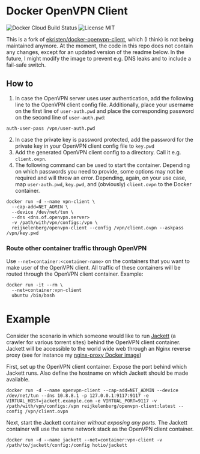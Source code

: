 # Docker OpenVPN Client
![Docker Cloud Build Status](https://img.shields.io/docker/cloud/build/reijkelenberg/openvpn-client.svg)
![License MIT](https://img.shields.io/badge/license-MIT-blue.svg)

This is a fork of [ekristen/docker-openvpn-client](https://github.com/ekristen/docker-openvpn-client), which (I think) is not being maintained anymore. At the moment, the code in this repo does not contain any changes, except for an updated version of the readme below. In the future, I might modify the image to prevent e.g. DNS leaks and to include a fail-safe switch.

## How to

1. In case the OpenVPN server uses user authentication, add the following line to the OpenVPN client config file. Additionally, place your username on the first line of `user-auth.pwd` and place the corresponding password on the second line of `user-auth.pwd`:
```
auth-user-pass /vpn/user-auth.pwd
```
2. In case the private key is password protected, add the password for the private key in your OpenVPN client config file to `key.pwd`
3. Add the generated OpenVPN client config to a directory. Call it e.g. `client.ovpn`.
4. The following command can be used to start the container. Depending on which passwords you need to provide, some options may not be required and will throw an error. Depending, again, on your use case, map `user-auth.pwd`, `key.pwd`, and (obviously) `client.ovpn` to the Docker container.
```
docker run -d --name vpn-client \
  --cap-add=NET_ADMIN \
  --device /dev/net/tun \
  --dns <dns.of.openvpn.server>
  -v /path/with/vpn/configs:/vpn \
  reijkelenberg/openvpn-client --config /vpn/client.ovpn --askpass /vpn/key.pwd
```

### Route other container traffic through OpenVPN

Use `--net=container:<container-name>` on the containers that you want to make user of the OpenVPN client. All traffic of these containers will be routed through the OpenVPN client container. Example:

```
docker run -it --rm \
  --net=container:vpn-client
  ubuntu /bin/bash
```

# Example
Consider the scenario in which someone would like to run [Jackett](https://github.com/hotio/docker-jackett) (a crawler for various torrent sites) behind the OpenVPN client container. Jackett will be accessible to the world wide web through an Nginx reverse proxy (see for instance my [nginx-proxy Docker image](https://github.com/REijkelenberg/nginx-proxy))

First, set up the OpenVPN client container. Expose the port behind which Jackett runs. Also define the hostname on which Jackett should be made available.
```
docker run -d --name openvpn-client --cap-add=NET_ADMIN --device /dev/net/tun --dns 10.8.8.1 -p 127.0.0.1:9117:9117 -e VIRTUAL_HOST=jackett.example.com -e VIRTUAL_PORT=9117 -v /path/with/vpn/configs:/vpn reijkelenberg/openvpn-client:latest --config /vpn/client.ovpn
```

Next, start the Jackett container _without exposing any ports_. The Jackett container will use the same network stack as the OpenVPN client container.
```
docker run -d --name jackett --net=container:vpn-client -v /path/to/jackett/config:/config hotio/jackett
```
